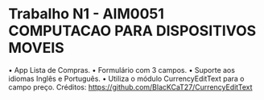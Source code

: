 Trabalho N1 - AIM0051 COMPUTACAO PARA DISPOSITIVOS MOVEIS
================

•  App Lista de Compras. 
•  Formulário com 3 campos. 
•  Suporte aos idiomas Inglês e Português. 
•  Utiliza o módulo CurrencyEditText para o campo preço. Créditos: https://github.com/BlacKCaT27/CurrencyEditText 
